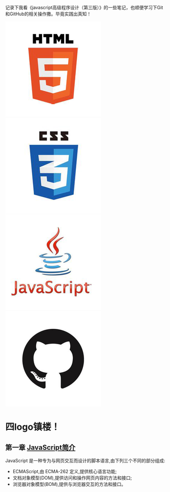 记录下我看《javascript高级程序设计（第三版）》的一些笔记，也顺便学习下Git和GitHub的相关操作撒。毕竟实践出真知！

![](./docs/images/html_logo.jpg) ![](./docs/images/css_logo.jpg) ![](./docs/images/js_logo.jpg) ![](./docs/images/github_logo.jpg)

# 四logo镇楼！

## 第一章 [JavaScript简介](./docs/chapter1.md)

JavaScript 是一种专为与网页交互而设计的脚本语言,由下列三个不同的部分组成:
* ECMAScript,由 ECMA-262 定义,提供核心语言功能;
* 文档对象模型(DOM),提供访问和操作网页内容的方法和接口;
* 浏览器对象模型(BOM),提供与浏览器交互的方法和接口。

